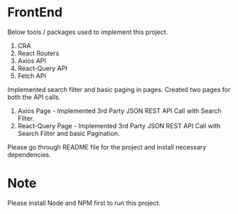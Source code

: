 # FrontEnd

Below tools / packages used to implement this project. 
1. CRA
2. React Routers
3. Axios API
4. React-Query API
5. Fetch API

Implemented search filter and basic paging in pages. Created two pages for both the API calls. 
1. Axios Page - Implemented 3rd Party JSON REST API Call with Search Filter.
3. React-Query Page - Implemented 3rd Party JSON REST API Call with Search Filter and basic Pagination.

Please go through README file for the project and install necessary dependencies.

# Note

Please install Node and NPM first to run this project.

